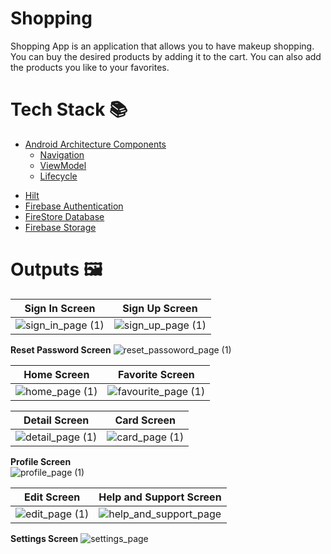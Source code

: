 # Shopping
 Shopping App is an application that allows you to have makeup shopping. You can buy the desired products by adding it to the cart. You can also add the products you like to your favorites.
# Tech Stack 📚
* [Android Architecture Components](https://developer.android.com/topic/architecture)
    - [Navigation](https://developer.android.com/guide/navigation)
    - [ViewModel](https://developer.android.com/topic/libraries/architecture/viewmodel)
    - [Lifecycle](https://developer.android.com/topic/libraries/architecture/lifecycle)
- [Hilt](https://developer.android.com/training/dependency-injection/hilt-android)
- [Firebase Authentication](https://firebase.google.com/docs/auth/android/start)
- [FireStore Database](https://firebase.google.com/docs/firestore/quickstart#android)
- [Firebase Storage](https://firebase.google.com/docs/storage/android/start)
# Outputs 🖼
| Sign In Screen                 | Sign Up Screen                 |
| ------------------------------ | ------------------------------ |
| ![sign_in_page (1)](https://github.com/rubabahajiyeva/Shopping/assets/114312929/e50587bc-428e-43b3-a72d-74839cd86690) | ![sign_up_page (1)](https://github.com/rubabahajiyeva/Shopping/assets/114312929/b27e9e99-57b2-4934-af34-94a285d00576) |

**Reset Password Screen** 
![reset_passoword_page (1)](https://github.com/rubabahajiyeva/Shopping/assets/114312929/939d823c-bd8a-47ce-9c09-9d7952aff358)

| Home Screen                           | Favorite Screen                       |
| ------------------------------------- | ------------------------------------- |
| ![home_page (1)](https://github.com/rubabahajiyeva/Shopping/assets/114312929/fabfceda-d2de-4b7f-b2d6-6976a4827d0f) | ![favourite_page (1)](https://github.com/rubabahajiyeva/Shopping/assets/114312929/3ccbfa24-3c5e-4209-bc0e-e6d631bf77b1) |


| Detail Screen                         | Card Screen                           |
| ------------------------------------- | ------------------------------------- |
| ![detail_page (1)](https://github.com/rubabahajiyeva/Shopping/assets/114312929/5b750eec-f491-4c8d-a529-e22726315b5f) | ![card_page (1)](https://github.com/rubabahajiyeva/Shopping/assets/114312929/3db0373f-5879-4f3e-9c57-143472bea886) |

**Profile Screen**                      
![profile_page (1)](https://github.com/rubabahajiyeva/Shopping/assets/114312929/89ced834-0d4b-4548-80df-6eaf92315269)


| Edit Screen                           | Help and Support Screen               |
| ------------------------------------- | ------------------------------------- |
| ![edit_page (1)](https://github.com/rubabahajiyeva/Shopping/assets/114312929/d3748c8b-dc06-46d8-9af8-a72c765dda8b) | ![help_and_support_page](https://github.com/rubabahajiyeva/Shopping/assets/114312929/34b2d84b-7dd3-423b-82db-0e93a4cfaa58) |

**Settings Screen** 
![settings_page](https://github.com/rubabahajiyeva/Shopping/assets/114312929/cbf36e4a-ddef-40d8-a915-c687e11c966f)

